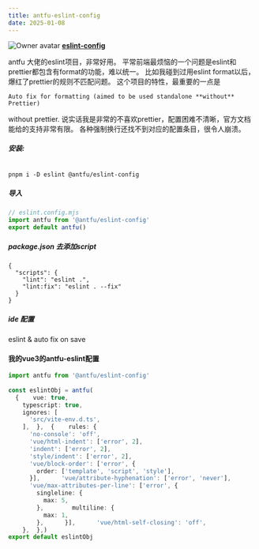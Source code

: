 ```yaml
---
title: antfu-eslint-config
date: 2025-01-08
---
```

![Owner avatar](https://avatars.githubusercontent.com/u/11247099?s=48&v=4) **[eslint-config](https://github.com/antfu/eslint-config)**

antfu 大佬的eslint项目，非常好用。
平常前端最烦恼的一个问题是eslint和prettier都包含有format的功能，难以统一。
比如我碰到过用eslint format以后，爆红了prettier的规则不匹配问题。
这个项目的特性，最重要的一点是
```
Auto fix for formatting (aimed to be used standalone **without** Prettier)
```
without prettier.
说实话我是非常的不喜欢prettier，配置困难不清晰，官方文档能给的支持非常有限。
各种强制换行还找不到对应的配置条目，很令人崩溃。

##### 安装:

```shell

pnpm i -D eslint @antfu/eslint-config

```

##### 导入

```ts
// eslint.config.mjs
import antfu from '@antfu/eslint-config'
export default antfu()
```
#####  package.json 去添加script
```
{
  "scripts": {
    "lint": "eslint .",
    "lint:fix": "eslint . --fix"
  }
}
```

##### ide 配置

eslint & auto fix on save


#### 我的vue3的antfu-eslint配置


```ts
import antfu from '@antfu/eslint-config'  
  
const eslintObj = antfu(  
  {    vue: true,  
    typescript: true,  
    ignores: [  
      'src/vite-env.d.ts',  
    ],  },  {    rules: {  
      'no-console': 'off',  
      'vue/html-indent': ['error', 2],  
      'indent': ['error', 2],  
      'style/indent': ['error', 2],  
      'vue/block-order': ['error', {  
        order: ['template', 'script', 'style'],  
      }],      'vue/attribute-hyphenation': ['error', 'never'],  
      'vue/max-attributes-per-line': ['error', {  
        singleline: {  
          max: 5,  
        },        multiline: {  
          max: 1,  
        },      }],      'vue/html-self-closing': 'off',  
    },  },)  
export default eslintObj
```


